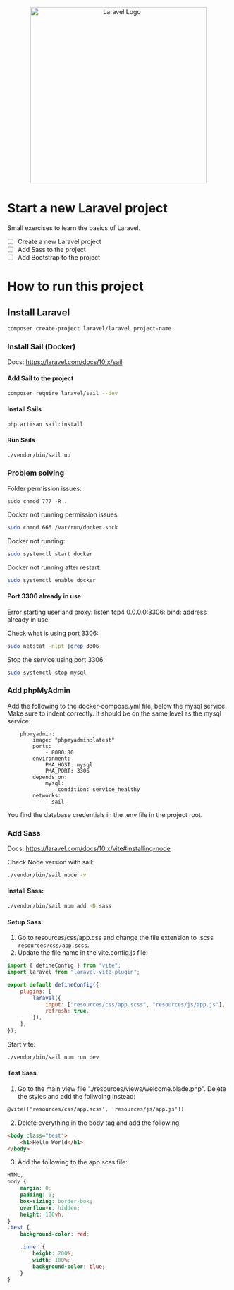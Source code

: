 <p align="center"><a href="https://laravel.com" target="_blank"><img src="https://raw.githubusercontent.com/laravel/art/master/logo-lockup/5%20SVG/2%20CMYK/1%20Full%20Color/laravel-logolockup-cmyk-red.svg" width="400" alt="Laravel Logo"></a></p>

# Start a new Laravel project

Small exercises to learn the basics of Laravel.

-   [ ] Create a new Laravel project
-   [ ] Add Sass to the project
-   [ ] Add Bootstrap to the project

# How to run this project

## Install Laravel

```bash
composer create-project laravel/laravel project-name
```

### Install Sail (Docker)

Docs: https://laravel.com/docs/10.x/sail

#### Add Sail to the project

```bash
composer require laravel/sail --dev
```

#### Install Sails

```bash
php artisan sail:install
```

#### Run Sails

```bash
./vendor/bin/sail up
```

### Problem solving

Folder permission issues:

```
sudo chmod 777 -R .
```

Docker not running permission issues:

```bash
sudo chmod 666 /var/run/docker.sock
```

Docker not running:

```bash
sudo systemctl start docker
```

Docker not running after restart:

```bash
sudo systemctl enable docker
```

#### Port 3306 already in use

Error starting userland proxy: listen tcp4 0.0.0.0:3306: bind: address already in use.

Check what is using port 3306:

```bash
sudo netstat -nlpt |grep 3306
```

Stop the service using port 3306:

```bash
sudo systemctl stop mysql
```

### Add phpMyAdmin

Add the following to the docker-compose.yml file, below the mysql service. Make sure to indent correctly.
It should be on the same level as the mysql service:

```
    phpmyadmin:
        image: "phpmyadmin:latest"
        ports:
            - 8080:80
        environment:
            PMA_HOST: mysql
            PMA_PORT: 3306
        depends_on:
            mysql:
                condition: service_healthy
        networks:
            - sail
```

You find the database credentials in the .env file in the project root.

### Add Sass

Docs: https://laravel.com/docs/10.x/vite#installing-node

Check Node version with sail:

```bash
./vendor/bin/sail node -v
```

#### Install Sass:

```bash
./vendor/bin/sail npm add -D sass
```

#### Setup Sass:

1. Go to resources/css/app.css and change the file extension to .scss `resources/css/app.scss`.
2. Update the file name in the vite.config.js file:

```js
import { defineConfig } from "vite";
import laravel from "laravel-vite-plugin";

export default defineConfig({
    plugins: [
        laravel({
            input: ["resources/css/app.scss", "resources/js/app.js"],
            refresh: true,
        }),
    ],
});
```

Start vite:

```bash
./vendor/bin/sail npm run dev
```

#### Test Sass

1. Go to the main view file "./resources/views/welcome.blade.php".
   Delete the styles and add the follwoing instead:

```html
@vite(['resources/css/app.scss', 'resources/js/app.js'])
```

2. Delete everything in the body tag and add the following:

```html
<body class="test">
    <h1>Hello World</h1>
</body>
```

3. Add the following to the app.scss file:

```scss
HTML,
body {
    margin: 0;
    padding: 0;
    box-sizing: border-box;
    overflow-x: hidden;
    height: 100vh;
}
.test {
    background-color: red;

    .inner {
        height: 200%;
        width: 100%;
        background-color: blue;
    }
}
```
